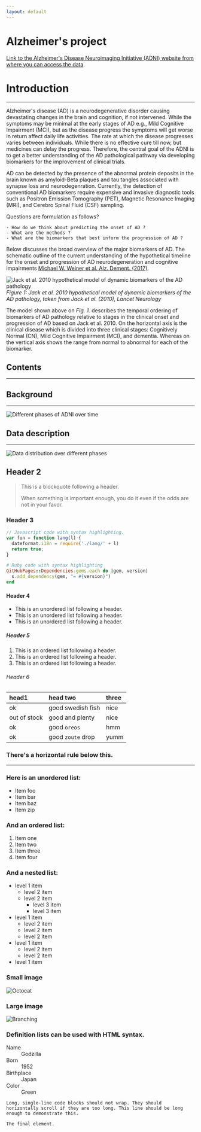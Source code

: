 ```yaml
---
layout: default
---
```


# Alzheimer's project

[Link to the Alzheimer's Disease Neuroimaging Initiative (ADNI) website from where you can access the data](https://adni.loni.usc.edu/).

# Introduction
--------------

Alzheimer's disease (AD) is a neurodegenerative disorder causing devastating changes in the brain
and cognition, if not intervened.
While the symptoms may be minimal at the early stages of AD e.g., Mild Cognitive Impairment (MCI),
but as the disease progress the symptoms will get worse in return affect daily life activities.
The rate at which the disease progresses varies between
individuals. While there is no effective cure till now, but medicines can delay the progress.
Therefore, the central goal of the ADNI is to get a better understanding of the AD pathological
pathway via developing biomarkers for the improvement of clinical trials.

AD can be detected by the presence of the abnormal protein deposits in the brain
known as amyloid-Beta plaques and tau tangles associated with synapse loss and neurodegenration.
Currently, the detection of conventional AD biomarkers
require expensive and invasive diagnostic tools such as Positron Emission Tomography (PET),
Magnetic Resonance Imaging (MRI), and Cerebro Spinal Fluid (CSF) sampling.

Questions are formulation as follows?

```
- How do we think about predicting the onset of AD ?
- What are the methods ?
- What are the biomarkers that best inform the progression of AD ?
```

Below discusses the broad overview of the major biomarkers of AD. The schematic outline of the
current understanding of the hypothetical timeline for the onset and progression of AD neurodegeneration and cognitive impairments
[Michael W. Weiner et al. Alz. Dement. (2017)](https://alz-journals.onlinelibrary.wiley.com/doi/10.1016/j.jalz.2016.11.007).

![Jack et al. 2010 hypothetical model of dynamic biomarkers of the AD pathology](imgs/2010_model_alz_disease.png "Jack et al. model")
*Figure 1: Jack et al. 2010 hypothetical model of dynamic biomarkers of the AD pathology, taken from Jack et al. (2010), Lancet Neurology*

The model shown above on *Fig. 1.* describes the temporal ordering of biomarkers of AD pathology relative to stages in the clinical onset
and progression of AD based on Jack et al. 2010. On the horizontal axis is the clinical disease which is divided into three clinical stages:
Cognitively Normal (CN), Mild Cognitive Impairment (MCI), and dementia. Whereas on the vertical axis shows the range from normal to abnormal
for each of the biomarker.

## Contents
-----------

## Background
-------------

![Different phases of ADNI over time](imgs/adni_phases_over_time.png "Multiple phases of ADNI")

## Data description
-------------------

![Data distribution over different phases](imgs/data_description.png "Data description of ADNI over different phases")

## Header 2
> This is a blockquote following a header.
>
> When something is important enough, you do it even if the odds are not in your favor.

### Header 3

```js
// Javascript code with syntax highlighting.
var fun = function lang(l) {
  dateformat.i18n = require('./lang/' + l)
  return true;
}
```

```ruby
# Ruby code with syntax highlighting
GitHubPages::Dependencies.gems.each do |gem, version|
  s.add_dependency(gem, "= #{version}")
end
```

#### Header 4

*   This is an unordered list following a header.
*   This is an unordered list following a header.
*   This is an unordered list following a header.

##### Header 5

1.  This is an ordered list following a header.
2.  This is an ordered list following a header.
3.  This is an ordered list following a header.

###### Header 6

| head1        | head two          | three |
|:-------------|:------------------|:------|
| ok           | good swedish fish | nice  |
| out of stock | good and plenty   | nice  |
| ok           | good `oreos`      | hmm   |
| ok           | good `zoute` drop | yumm  |

### There's a horizontal rule below this.

* * *

### Here is an unordered list:

*   Item foo
*   Item bar
*   Item baz
*   Item zip

### And an ordered list:

1.  Item one
1.  Item two
1.  Item three
1.  Item four

### And a nested list:

- level 1 item
  - level 2 item
  - level 2 item
    - level 3 item
    - level 3 item
- level 1 item
  - level 2 item
  - level 2 item
  - level 2 item
- level 1 item
  - level 2 item
  - level 2 item
- level 1 item

### Small image

![Octocat](https://github.githubassets.com/images/icons/emoji/octocat.png)

### Large image

![Branching](https://guides.github.com/activities/hello-world/branching.png)


### Definition lists can be used with HTML syntax.

<dl>
<dt>Name</dt>
<dd>Godzilla</dd>
<dt>Born</dt>
<dd>1952</dd>
<dt>Birthplace</dt>
<dd>Japan</dd>
<dt>Color</dt>
<dd>Green</dd>
</dl>

```
Long, single-line code blocks should not wrap. They should horizontally scroll if they are too long. This line should be long enough to demonstrate this.
```

```
The final element.
```
